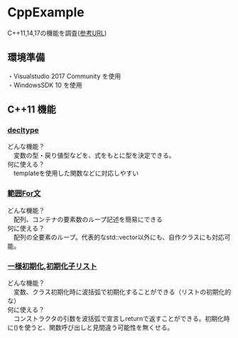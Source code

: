 # CppExample
C++11,14,17の機能を調査([参考URL](https://cpprefjp.github.io/lang.html))
## 環境準備<br>
・Visualstudio 2017 Community を使用<br>
・WindowsSDK 10 を使用<br>
## C++11 機能
### [decltype](https://cpprefjp.github.io/lang/cpp11/decltype.html)
どんな機能？<br>
　変数の型・戻り値型などを、式をもとに型を決定できる。<br>
何に使える？<br>
　templateを使用した関数などに対応しやすい<br>
### [範囲For文](https://cpprefjp.github.io/lang/cpp11/range_based_for.html)
どんな機能？<br>
　配列、コンテナの要素数のループ記述を簡易にできる<br>
何に使える？<br>
　配列の全要素のループ。代表的なstd::vector以外にも、自作クラスにも対応可能。<br>
### [一様初期化](https://cpprefjp.github.io/lang/cpp11/uniform_initialization.html),[初期化子リスト](https://cpprefjp.github.io/lang/cpp11/initializer_lists.html)
どんな機能？<br>
　変数、クラス初期化時に波括弧で初期化することができる（リストの初期化的な）<br>
何に使える？<br>
　コンストラクタの引数を波括弧で宣言しreturnで返すことができる。初期化時に()を使うと、関数呼び出しと見間違う可能性を無くせる。<br>
